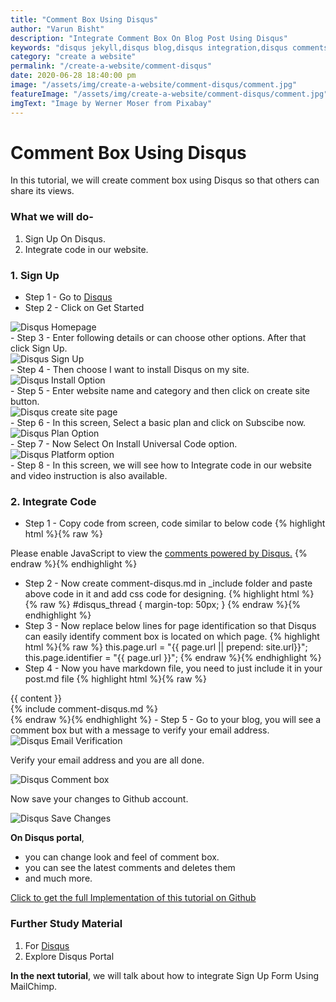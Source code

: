```yaml
---
title: "Comment Box Using Disqus"
author: "Varun Bisht"
description: "Integrate Comment Box On Blog Post Using Disqus"
keywords: "disqus jekyll,disqus blog,disqus integration,disqus comments,add comments to jekyll blog"
category: "create a website"
permalink: "/create-a-website/comment-disqus"
date: 2020-06-28 18:40:00 pm
image: "/assets/img/create-a-website/comment-disqus/comment.jpg"
featureImage: "/assets/img/create-a-website/comment-disqus/comment.jpg"
imgText: "Image by Werner Moser from Pixabay"
---
```

# Comment Box Using Disqus

In this tutorial, we will create comment box using Disqus so that others can share its views.

### What we will do-
1. Sign Up On Disqus.
2. Integrate code in our website.

### 1. Sign Up
- Step 1 - Go to [Disqus](https://disqus.com "Disqus")
- Step 2 - Click on Get Started
<div class="imgCont">
  <img alt="Disqus Homepage" title="Disqus Homepage" src="/assets/img/create-a-website/comment-disqus/disqus-homepage.png" />
</div>
- Step 3 - Enter following details or can choose other options. After that click Sign Up.
<div class="imgCont">
  <img alt="Disqus Sign Up" title="Disqus Sign Up" src="/assets/img/create-a-website/comment-disqus/disqus-signUp.png" />
</div>
- Step 4 - Then choose I want to install Disqus on my site.
<div class="imgCont">
  <img alt="Disqus Install Option" title="Disqus Install Option" src="/assets/img/create-a-website/comment-disqus/disqus-install-option.png" />
</div>
- Step 5 - Enter website name and category and then click on create site button.
<div class="imgCont">
  <img alt="Disqus create site page" title="Disqus create site page" src="/assets/img/create-a-website/comment-disqus/disqus-create-site.png" />
</div>
- Step 6 - In this screen, Select a basic plan and click on Subscibe now.
<div class="imgCont">
  <img alt="Disqus Plan Option" title="Disqus Plan Option" src="/assets/img/create-a-website/comment-disqus/disqus-plan-option.png" />
</div>
- Step 7 - Now Select On Install Universal Code option.
<div class="imgCont">
  <img alt="Disqus Platform option" title="Disqus Platform option" src="/assets/img/create-a-website/comment-disqus/disqus-platform.png" />
</div>
- Step 8 - In this screen, we will see how to Integrate code in our website and video instruction is also available.

### 2. Integrate Code

- Step 1 - Copy code from screen, code similar to below code
{% highlight html %}{% raw %}
<div id="disqus_thread"></div>
<script>

/**
*  RECOMMENDED CONFIGURATION VARIABLES: EDIT AND UNCOMMENT THE SECTION BELOW TO INSERT DYNAMIC VALUES FROM YOUR PLATFORM OR CMS.
*  LEARN WHY DEFINING THESE VARIABLES IS IMPORTANT: https://disqus.com/admin/universalcode/#configuration-variables*/
/*
var disqus_config = function () {
this.page.url = PAGE_URL;  // Replace PAGE_URL with your page's canonical URL variable
this.page.identifier = PAGE_IDENTIFIER; // Replace PAGE_IDENTIFIER with your page's unique identifier variable
};
*/
(function() { // DON'T EDIT BELOW THIS LINE
var d = document, s = d.createElement('script');
s.src = 'https://https-vbisht7038-github-io.disqus.com/embed.js';
s.setAttribute('data-timestamp', +new Date());
(d.head || d.body).appendChild(s);
})();
</script>
<noscript>Please enable JavaScript to view the <a href="https://disqus.com/?ref_noscript">comments powered by Disqus.</a></noscript>
{% endraw %}{% endhighlight %}

- Step 2 - Now create comment-disqus.md in _include folder and paste above code in it and add css code for designing.
{% highlight html %}{% raw %}
#disqus_thread {
  margin-top: 50px;
}
{% endraw %}{% endhighlight %}
- Step 3 - Now replace below lines for page identification so that Disqus can easily identify comment box is located on which page.
{% highlight html %}{% raw %}
this.page.url = "{{ page.url || prepend: site.url}}";
this.page.identifier = "{{ page.url }}";
{% endraw %}{% endhighlight %}
- Step 4 - Now you have markdown file, you need to just include it in your post.md file
{% highlight html %}{% raw %}
<div id="center" class="col-xs-12 col-sm-9 col-md-8 col-lg-8 col-xl-8">
  <div id=post-cont>
  {{ content }}
  </div>
  <!-- comment box -->
  {% include comment-disqus.md %}
  <!-- comment box -->
</div>
{% endraw %}{% endhighlight %}
- Step 5 - Go to your blog, you will see a comment box but with a message to verify your email address.
<div class="imgCont">
  <img alt="Disqus Email Verification" title="Disqus Email Verification" src="/assets/img/create-a-website/comment-disqus/disqus-email-verification.png" />
</div>

Verify your email address and you are all done.
<div class="imgCont">
  <img alt="Disqus Comment box" title="Disqus Comment box" src="/assets/img/create-a-website/comment-disqus/disqus-comment-done.png" />
</div>

Now save your changes to Github account.
<div class="imgCont">
  <img alt="Disqus Save Changes" title="Disqus Save Changes" src="/assets/img/create-a-website/comment-disqus/disqus-save-changes.png" />
</div>

**On Disqus portal**,
- you can change look and feel of comment box.
- you can see the latest comments and deletes them
- and much more.

<a href="https://github.com/vbisht7038/vbisht7038.github.io.git">Click to get the full Implementation of this tutorial on Github</a>

### Further Study Material
1. For [Disqus](https://disqus.com "Disqus")
2. Explore Disqus Portal

**In the next tutorial**, we will talk about how to integrate Sign Up Form Using MailChimp.
